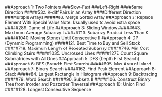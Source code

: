 ##Approach 1: Two Pointers
###Slow-Fast
###Left-Right
####Same Direction
#####532. K-diff Pairs in an Array
####Different Direction
###Multiple Arrays
#####88. Merge Sorted Array
##Approach 2: Replace Element With Special Value
Note: Usually used to avoid extra space
#####289. Game of Life
##Approach 3: Sliding Window
#####643. Maximum Average Subarray I
#####713. Subarray Product Less Than K
#####1040. Moving Stones Until Consecutive II
##Approach 4: DP (Dynamic Programming)
#####121. Best Time to Buy and Sell Stock
#####718. Maximum Length of Repeated Subarray
#####746. Min Cost Climbing Stairs
#####1035. Uncrossed Lines
#####1277. Count Square Submatrices with All Ones
##Approach 5: DFS (Depth First Search)
##Approach 6: BFS (Breadth First Search)
#####695. Max Area of Island
##Approach 7: Binary Search
#####162. Find Peak Element
##Approach 8: Stack
#####84. Largest Rectangle in Histogram
##Approach 9: Backtracing
#####79. Word Search
#####90. Subsets II
#####106. Construct Binary Tree from Inorder and Postorder Traversal
##Approach 10: Union Find
#####128. Longest Consecutive Sequence
